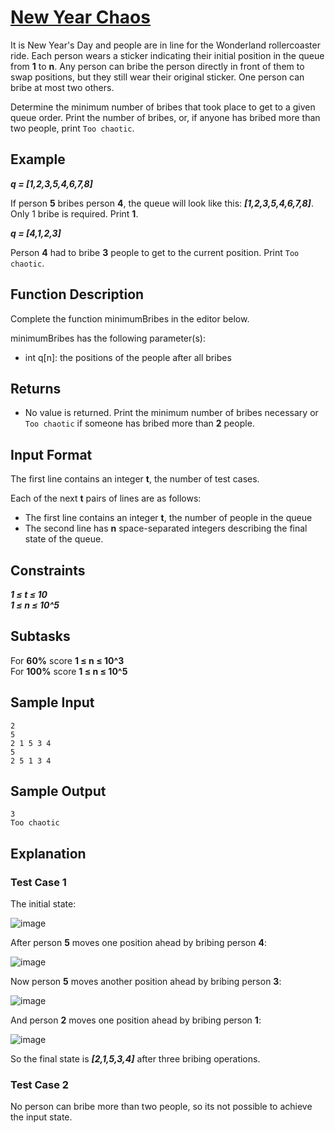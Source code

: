 # [New Year Chaos](https://www.hackerrank.com/challenges/new-year-chaos/problem)

It is New Year's Day and people are in line for the Wonderland rollercoaster ride. Each person wears a sticker indicating their initial position in the queue from **1** to **n**. Any person can bribe the person directly in front of them to swap positions, but they still wear their original sticker. One person can bribe at most two others.

Determine the minimum number of bribes that took place to get to a given queue order. Print the number of bribes, or, if anyone has bribed more than two people, print `Too chaotic`.

## Example

***q = [1,2,3,5,4,6,7,8]***

If person **5** bribes person **4**, the queue will look like this: ***[1,2,3,5,4,6,7,8]***. Only 1 bribe is required. Print **1**.

***q = [4,1,2,3]***

Person **4** had to bribe **3** people to get to the current position. Print `Too chaotic`.

## Function Description

Complete the function minimumBribes in the editor below.

minimumBribes has the following parameter(s):

- int q[n]: the positions of the people after all bribes

## Returns

- No value is returned. Print the minimum number of bribes necessary or `Too chaotic` if someone has bribed more than **2** people.

## Input Format

The first line contains an integer **t**, the number of test cases.

Each of the next **t** pairs of lines are as follows:

- The first line contains an integer **t**, the number of people in the queue
- The second line has **n** space-separated integers describing the final state of the queue.

## Constraints

***1 ≤ t ≤ 10***\
***1 ≤ n ≤ 10^5***

## Subtasks

For **60%** score **1 ≤ n ≤ 10^3**\
For **100%** score **1 ≤ n ≤ 10^5**

## Sample Input

`2`\
`5`\
`2 1 5 3 4`\
`5`\
`2 5 1 3 4`

## Sample Output

`3`\
`Too chaotic`

## Explanation

### Test Case 1

The initial state:

![image](https://s3.amazonaws.com/hr-challenge-images/494/1451665589-31d436ba19-pic11.png)

After person **5** moves one position ahead by bribing person **4**:

![image](https://s3.amazonaws.com/hr-challenge-images/494/1451665679-6504422ed9-pic2.png)

Now person **5** moves another position ahead by bribing person **3**:

![image](https://s3.amazonaws.com/hr-challenge-images/494/1451665818-27bd62bb0d-pic3.png)

And person **2** moves one position ahead by bribing person **1**:

![image](https://s3.amazonaws.com/hr-challenge-images/494/1451666025-02a2395a00-pic5.png)

So the final state is ***[2,1,5,3,4]*** after three bribing operations.

### Test Case 2

No person can bribe more than two people, so its not possible to achieve the input state.



